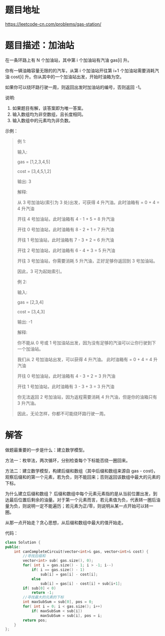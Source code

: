 # 题目地址

https://leetcode-cn.com/problems/gas-station/

# 题目描述：加油站

在一条环路上有 N 个加油站，其中第 i 个加油站有汽油 gas[i] 升。

你有一辆油箱容量无限的的汽车，从第 i 个加油站开往第 i+1 个加油站需要消耗汽油 cost[i] 升。你从其中的一个加油站出发，开始时油箱为空。

如果你可以绕环路行驶一周，则返回出发时加油站的编号，否则返回 -1。

说明: 
1. 如果题目有解，该答案即为唯一答案。
2. 输入数组均为非空数组，且长度相同。
3. 输入数组中的元素均为非负数。

示例：
>例 1:
>
>输入: 
>
>gas  = [1,2,3,4,5]
>
>cost = [3,4,5,1,2]
>
>输出: 3
>
>解释:
>
>从 3 号加油站(索引为 3 处)出发，可获得 4 升汽油。此时油箱有 = 0 + 4 = 4 升汽油
>
>开往 4 号加油站，此时油箱有 4 - 1 + 5 = 8 升汽油
>
>开往 0 号加油站，此时油箱有 8 - 2 + 1 = 7 升汽油
>
>开往 1 号加油站，此时油箱有 7 - 3 + 2 = 6 升汽油
>
>开往 2 号加油站，此时油箱有 6 - 4 + 3 = 5 升汽油
>
>开往 3 号加油站，你需要消耗 5 升汽油，正好足够你返回到 3 号加油站。
>
>因此，3 可为起始索引。
>
>例 2:
>
>输入: 
>
>gas  = [2,3,4]
>
>cost = [3,4,3]
>
>输出: -1
>
>解释:
>
>你不能从 0 号或 1 号加油站出发，因为没有足够的汽油可以让你行驶到下一个加油站。
>
>我们从 2 号加油站出发，可以获得 4 升汽油。 此时油箱有 = 0 + 4 = 4 升汽油
>
>开往 0 号加油站，此时油箱有 4 - 3 + 2 = 3 升汽油
>
>开往 1 号加油站，此时油箱有 3 - 3 + 3 = 3 升汽油
>
>你无法返回 2 号加油站，因为返程需要消耗 4 升汽油，但是你的油箱只有 3 升汽油。
>
>因此，无论怎样，你都不可能绕环路行驶一周。



# 解答
做题最重要的一步是什么：建立数学模型。

方法一：枚举法，两次循环，分别检查每个下标能否绕一圈回来。

方法二：建立数学模型，构建后缀和数组（其中后缀和数组来源自 gas - cost)，观察后缀和的第一个元素，若为负，则不能回来；否则返回该数组中最大的元素的下标。

为什么建立后缀和数组？
后缀和数组中每个元素元素指的是从当前位置出发，到达最后位置后剩余的油量。对于第一个元素而言，若元素值为负，代表转一圈后油量为负，则说明一定不能遍历；若元素为正/零，则说明从某一点开始可以转一圈。

从那一点开始走？贪心思想，从后缀和数组中最大的值开始走。

代码：
```cpp
class Solution {
public:
    int canCompleteCircuit(vector<int>& gas, vector<int>& cost) {
        //寻找后缀和
        vector<int> sub( gas.size(), 0);
        for( int i = gas.size() - 1; i > -1; i--)
            if( i == gas.size() - 1)
                sub[i] = gas[i] - cost[i];
            else
                sub[i] = gas[i] - cost[i] + sub[i+1];
        if( sub[0] < 0)
            return -1;
        //寻找最大的元素的下标
        int maxSubSum = sub[0], pos = 0;
        for( int i = 0; i < gas.size(); i++)
            if( maxSubSum < sub[i])
                maxSubSum = sub[i], pos = i;
        return pos;
    }
};
```
